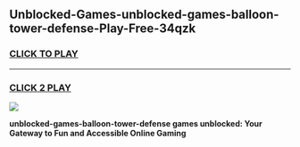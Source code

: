 
## Unblocked-Games-unblocked-games-balloon-tower-defense-Play-Free-34qzk
<h3>
<a href="https://premium76.site?title=unblocked-games-balloon-tower-defense&ref=18A1">CLICK TO PLAY</a></h3>
<hr>

<h3>
<a href="https://premium76.site?title=unblocked-games-balloon-tower-defense&ref=18A1">CLICK 2 PLAY</a>
  
</h3>

<a href="https://premium76.site?title=unblocked-games-balloon-tower-defense&ref=18A1"><img src="https://clearcache.store/games.png"></a>


**unblocked-games-balloon-tower-defense games unblocked: Your Gateway to Fun and Accessible Online Gaming**
